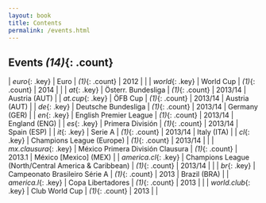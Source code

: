```yaml
---
layout: book
title: Contents
permalink: /events.html
---
```


## Events _(14)_{: .count}


| _euro_{: .key} | Euro | _(1)_{: .count} |   2012  |  |
| _world_{: .key} | World Cup | _(1)_{: .count} |   2014  |  |
| _at_{: .key} | Österr. Bundesliga | _(1)_{: .count} |   2013/14  |  Austria (AUT)  |
| _at.cup_{: .key} | ÖFB Cup | _(1)_{: .count} |   2013/14  |  Austria (AUT)  |
| _de_{: .key} | Deutsche Bundesliga | _(1)_{: .count} |   2013/14  |  Germany (GER)  |
| _en_{: .key} | English Premier League | _(1)_{: .count} |   2013/14  |  England (ENG)  |
| _es_{: .key} | Primera División | _(1)_{: .count} |   2013/14  |  Spain (ESP)  |
| _it_{: .key} | Serie A | _(1)_{: .count} |   2013/14  |  Italy (ITA)  |
| _cl_{: .key} | Champions League (Europe) | _(1)_{: .count} |   2013/14  |  |
| _mx.clausura_{: .key} | México Primera División Clausura | _(1)_{: .count} |   2013.1  |  México [Mexico] (MEX)  |
| _america.cl_{: .key} | Champions League (North/Central America & Caribbean) | _(1)_{: .count} |   2013/14  |  |
| _br_{: .key} | Campeonato Brasileiro Série A | _(1)_{: .count} |   2013  |  Brazil (BRA)  |
| _america.l_{: .key} | Copa Libertadores | _(1)_{: .count} |   2013  |  |
| _world.club_{: .key} | Club World Cup | _(1)_{: .count} |   2013  |  |
